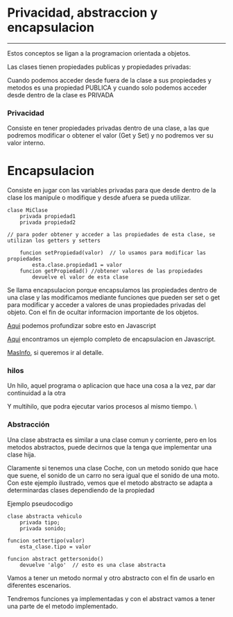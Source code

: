 # Privacidad, abstraccion y encapsulacion

---

Estos conceptos se ligan a la programacion orientada a objetos. 

Las clases tienen propiedades publicas y propiedades privadas:

Cuando podemos acceder desde fuera de la clase a sus propiedades y metodos es una propiedad PUBLICA y cuando solo podemos acceder desde dentro de la clase es PRIVADA

### Privacidad

Consiste en tener propiedades privadas dentro de una clase, a las que podremos modificar o obtener el valor (Get y Set) y no podremos ver su valor interno. 


# Encapsulacion

Consiste en jugar con las variables privadas para que desde dentro de la clase los manipule o modifique y desde afuera se pueda utilizar.

    clase MiClase
        privada propiedad1
        privada propiedad2

    // para poder obtener y acceder a las propiedades de esta clase, se utilizan los getters y setters 

        funcion setPropiedad(valor)  // lo usamos para modificar las propiedades
            esta.clase.propiedad1 = valor 
        funcion getPropiedad() //obtener valores de las propiedades
            devuelve el valor de esta clase

Se llama encapsulacion porque encapsulamos las propiedades dentro de una clase y las modificamos mediante funciones que pueden ser set o get para modificar y acceder a valores de unas propiedades privadas del objeto. Con el fin de ocultar informacion importante de los objetos. 


[Aqui](https://www.freecodecamp.org/news/here-are-some-practical-javascript-objects-that-have-encapsulation-fc4c1a79c655/#:~:text=Encapsulation%20means%20information%20hiding.,a%20function%20with%20private%20state.) podemos profundizar sobre esto en Javascript

[Aqui](https://www.javatpoint.com/javascript-oops-encapsulation) encontramos un ejemplo completo de encapsulacion en Javascript.

[MasInfo](https://www.educba.com/encapsulation-in-javascript/), si queremos ir al detalle.

### hilos

Un hilo, aquel programa o aplicacion que hace una cosa a la vez, par dar continuidad a la otra

Y multihilo, que podra ejecutar varios procesos al mismo tiempo. \


### Abstracción

Una clase abstracta es similar a una clase comun y corriente, pero en los metodos abstractos, puede decirnos que la tenga que implementar una clase hija. 

Claramente si tenemos una clase Coche, con un metodo sonido que hace que suene, el sonido de un carro no sera igual que el sonido de una moto. Con este ejemplo ilustrado, vemos que el metodo abstracto se adapta a determinardas clases dependiendo de la propiedad

Ejemplo pseudocodigo 

    clase abstracta vehiculo
        privada tipo;
        privada sonido;

    funcion settertipo(valor)
        esta_clase.tipo = valor
    
    funcion abstract gettersonido()
        devuelve 'algo'  // esto es una clase abstracta

Vamos a tener un metodo normal y otro abstracto con el fin de usarlo en diferentes escenarios. 

Tendremos funciones ya implementadas y con el abstract vamos a tener una parte de el metodo implementado.
    